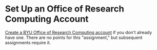 ---
---

# Set Up an Office of Research Computing Account

[Create a BYU Office of Research Computing account](https://rc.byu.edu/account/create/) if you don't already have one. There are no points for this "assignment," but subsequent assignments require it.
